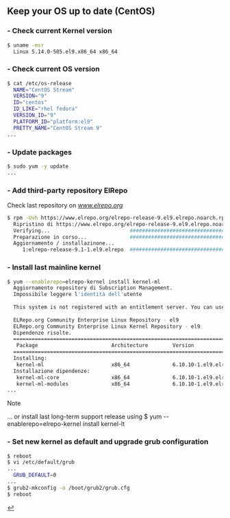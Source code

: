 ## Keep your OS up to date (CentOS)

### - Check current Kernel version
```bash
$ uname -msr
  Linux 5.14.0-505.el9.x86_64 x86_64
```

### - Check current OS version
```bash
$ cat /etc/os-release
  NAME="CentOS Stream"
  VERSION="9"
  ID="centos"
  ID_LIKE="rhel fedora"
  VERSION_ID="9"
  PLATFORM_ID="platform:el9"
  PRETTY_NAME="CentOS Stream 9"
...
```

### - Update packages
```bash
$ sudo yum -y update
...
```

### - Add third-party repository ElRepo
Check last repository on *www.elrepo.org*
```bash
$ rpm -Uvh https://www.elrepo.org/elrepo-release-9.el9.elrepo.noarch.rpm
  Ripristino di https://www.elrepo.org/elrepo-release-9.el9.elrepo.noarch.rpm
  Verifying...                          ################################# [100%]
  Preparazione in corso...              ################################# [100%]
  Aggiornamento / installazinone...
     1:elrepo-release-9.1-1.el9.elrepo  ################################# [100%]
```

### - Install last mainline kernel
```bash
$ yum --enablerepo=elrepo-kernel install kernel-ml
  Aggiornamento repository di Subscription Management.
  Impossibile leggere l'identità dell'utente
  
  This system is not registered with an entitlement server. You can use "rhc" or "subscription-manager" to register.
  
  ELRepo.org Community Enterprise Linux Repository - el9                                  192 kB/s | 265 kB     00:01
  ELRepo.org Community Enterprise Linux Kernel Repository - el9                           1.2 MB/s | 3.1 MB     00:02
  Dipendenze risolte.
  ========================================================================================================================
   Package                        Architecture        Version                            Repository                  Size
  ========================================================================================================================
  Installing:
   kernel-ml                      x86_64              6.10.10-1.el9.elrepo               elrepo-kernel               49 k
  Installazione dipendenze:
   kernel-ml-core                 x86_64              6.10.10-1.el9.elrepo               elrepo-kernel               53 M
   kernel-ml-modules              x86_64              6.10.10-1.el9.elrepo               elrepo-kernel               50 M
...
```
>[!NOTE]
> ... or install last long-term support release using $ yum --enablerepo=elrepo-kernel install kernel-lt

### - Set new kernel as default and upgrade grub configuration
```bash
$ reboot
$ vi /etc/default/grub
...
  GRUB_DEFAULT=0
...
$ grub2-mkconfig -o /boot/grub2/grub.cfg
$ reboot
```

[↩️](/Linux/hardening.html)

